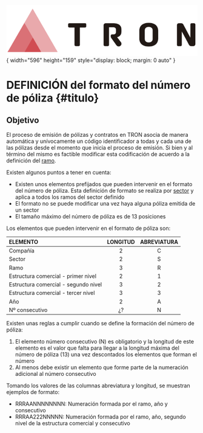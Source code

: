 ![Imagen LOGO](./00-Imagen/logo-TRON.png){ width="596" height="159" style="display: block; margin: 0 auto" }

[//]: # (---)
[//]: # (tags:)
[//]: # (  - negocio)
[//]: # (  - analista)
[//]: # (  - implementador)
[//]: # (  - desarrollador)
[//]: # (---)

# DEFINICIÓN del formato del número de póliza {#titulo}

## **Objetivo**

El proceso de emisión de pólizas y contratos en TRON asocia de manera automática y unívocamente un código identificador a todas y cada una de las pólizas desde el momento que inicia el proceso de emisión. Si bien y
al término del mismo es factible modificar esta codificación de acuerdo a la definición del [ramo][ramo].

Existen algunos puntos a tener en cuenta:

- Existen unos elementos prefijados que pueden intervenir en el formato del número de póliza. Esta definición de formato se realiza por [sector][sector] y aplica a todos los ramos del sector definido
- El formato no se puede modificar una vez haya alguna póliza emitida de un sector
- El tamaño máximo del número de póliza es de 13 posiciones

Los elementos que pueden intervenir en el formato de póliza son:

| ELEMENTO | LONGITUD | ABREVIATURA |
| :---     | :---:    | :---:       |
| Compañía | 2        | C           |
| Sector   | 2        | S           |
| Ramo     | 3        | R           |
| Estructura comercial - primer nivel  | 2  | 1 |
| Estructura comercial - segundo nivel | 3  | 2 |
| Estructura comercial - tercer nivel  | 3  | 3 |
| Año                                  | 2  | A |
| Nº consecutivo                       | ¿? | N |

Existen unas reglas a cumplir cuando se define la formación del número de póliza:

1. El elemento número consecutivo (N) es obligatorio y la longitud de este elemento es el valor que falta para llegar a la longitud máxima del número de póliza (13) una vez descontados los elementos que forman el número
1. Al menos debe existir un elemento que forme parte de la numeración adicional al número consecutivo

Tomando los valores de las columnas abreviatura y longitud, se muestran ejemplos de formato:

- RRRAANNNNNNNN: Numeración formada por el ramo, año y consecutivo
- RRRAA222NNNNN: Numeración formada por el ramo, año, segundo nivel de la estructura comercial y consecutivo

[//]: # (## **Vínculos**)
[//]: # (## **Preguntas frecuentes**)

[ramo]:     <../../../../../../01-TRON/01-Documentacion/01-Modulos/01-Comunes/01-Definicion/04-Estructura-Producto/DEFINICION-Ramo-Tecnico.md#titulo>
[sector]:   <../../../../../../01-TRON/01-Documentacion/01-Modulos/01-Comunes/01-Definicion/04-Estructura-Producto/DEFINICION-de-Sector.md#titulo>
